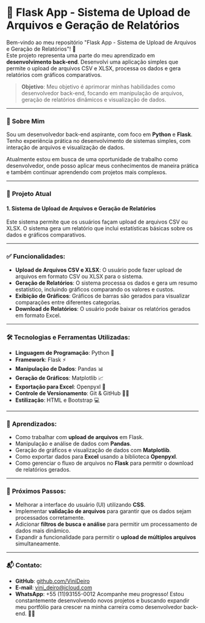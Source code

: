 # 📂 Flask App - Sistema de Upload de Arquivos e Geração de Relatórios

Bem-vindo ao meu repositório "Flask App - Sistema de Upload de Arquivos e Geração de Relatórios"! 🚀  
Este projeto representa uma parte do meu aprendizado em **desenvolvimento back-end**. Desenvolvi uma aplicação simples que permite o upload de arquivos CSV e XLSX, processa os dados e gera relatórios com gráficos comparativos.

> **Objetivo**: Meu objetivo é aprimorar minhas habilidades como desenvolvedor back-end, focando em manipulação de arquivos, geração de relatórios dinâmicos e visualização de dados.

---

### 📝 Sobre Mim

Sou um desenvolvedor back-end aspirante, com foco em **Python** e **Flask**. Tenho experiência prática no desenvolvimento de sistemas simples, com interação de arquivos e visualização de dados. 

Atualmente estou em busca de uma oportunidade de trabalho como desenvolvedor, onde posso aplicar meus conhecimentos de maneira prática e também continuar aprendendo com projetos mais complexos.

---

### 📁 **Projeto Atual** 

#### 1. **Sistema de Upload de Arquivos e Geração de Relatórios**  
Este sistema permite que os usuários façam upload de arquivos CSV ou XLSX. O sistema gera um relatório que inclui estatísticas básicas sobre os dados e gráficos comparativos.

---

### ✅ **Funcionalidades**:

- **Upload de Arquivos CSV e XLSX**: O usuário pode fazer upload de arquivos em formato CSV ou XLSX para o sistema.
- **Geração de Relatórios**: O sistema processa os dados e gera um resumo estatístico, incluindo gráficos comparando os valores e custos.
- **Exibição de Gráficos**: Gráficos de barras são gerados para visualizar comparações entre diferentes categorias.
- **Download de Relatórios**: O usuário pode baixar os relatórios gerados em formato Excel.

---

### 🛠 **Tecnologias e Ferramentas Utilizadas**:

- **Linguagem de Programação**: Python 🐍
- **Framework**: Flask ⚡
- **Manipulação de Dados**: Pandas 📊
- **Geração de Gráficos**: Matplotlib 📈
- **Exportação para Excel**: Openpyxl 📑
- **Controle de Versionamento**: Git & GitHub 🧑‍💻
- **Estilização**: HTML e Bootstrap 💻

---

### 🌱 **Aprendizados**:

- Como trabalhar com **upload de arquivos** em Flask.
- Manipulação e análise de dados com **Pandas**.
- Geração de gráficos e visualização de dados com **Matplotlib**.
- Como exportar dados para **Excel** usando a biblioteca **Openpyxl**.
- Como gerenciar o fluxo de arquivos no **Flask** para permitir o download de relatórios gerados.

---

### 🚀 **Próximos Passos**:

- Melhorar a interface do usuário (UI) utilizando **CSS**.
- Implementar **validação de arquivos** para garantir que os dados sejam processados corretamente.
- Adicionar **filtros de busca e análise** para permitir um processamento de dados mais dinâmico.
- Expandir a funcionalidade para permitir o **upload de múltiplos arquivos** simultaneamente.

---

### 📬 **Contato**:

- **GitHub**: [github.com/ViniDeiro](https://github.com/ViniDeiro)
- **E-mail**: vini_deiro@icloud.com
- **WhatsApp**: +55 (11)93155-0012
Acompanhe meu progresso! Estou constantemente desenvolvendo novos projetos e buscando expandir meu portfólio para crescer na minha carreira como desenvolvedor back-end. 👨‍💻

